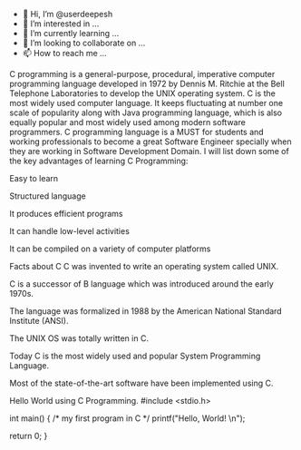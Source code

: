 - 👋 Hi, I’m @userdeepesh
- 👀 I’m interested in ...
- 🌱 I’m currently learning ...
- 💞️ I’m looking to collaborate on ...
- 📫 How to reach me ...

<!---
userdeepesh/userdeepesh is a ✨ special ✨ repository because its `README.md` (this file) appears on your GitHub profile.
You can click the Preview link to take a look at your changes.
--->
C programming is a general-purpose, procedural, imperative computer programming language developed in 1972 by Dennis M. Ritchie at the Bell Telephone Laboratories to develop the UNIX operating system. C is the most widely used computer language. It keeps fluctuating at number one scale of popularity along with Java programming language, which is also equally popular and most widely used among modern software programmers.
C programming language is a MUST for students and working professionals to become a great Software Engineer specially when they are working in Software Development Domain. I will list down some of the key advantages of learning C Programming:

Easy to learn

Structured language

It produces efficient programs

It can handle low-level activities

It can be compiled on a variety of computer platforms

Facts about C
C was invented to write an operating system called UNIX.

C is a successor of B language which was introduced around the early 1970s.

The language was formalized in 1988 by the American National Standard Institute (ANSI).

The UNIX OS was totally written in C.

Today C is the most widely used and popular System Programming Language.

Most of the state-of-the-art software have been implemented using C.

Hello World using C Programming.
#include <stdio.h>

int main() {
   /* my first program in C */
   printf("Hello, World! \n");
   
   return 0;
}
